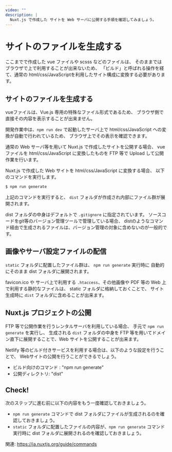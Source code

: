 ```yaml
---
video: ""
description: | 
  Nuxt.js で作成した サイトを Web サーバに公開する手順を確認してみましょう。
---
```


# サイトのファイルを生成する

ここまでで作成した vue ファイルや scsss などのファイルは、
そのままでは ブラウザで上で利用することが出来ないため、
「ビルド」と呼ばれる操作を経て、通常の html/css/JavaScriptを利用したサイト構成に変換する必要があります。

## サイトのファイルを生成する

vueファイルは、Vue.js 専用の特殊なファイル形式であるため、
ブラウザ側で直接その内容を表示することが出来ません。

開発作業中は、`npm run dev` で起動したサーバ上で 
html/css/JavaScript への変換が自動で行われているため、
ブラウザ上でその表示を確認できます。

通常の Web サーバ等を用いて Nuxt.js で作成したサイトを公開する場合、
vue ファイルを html/css/JavaScript に変換したものを FTP 等で Upload して公開作業を行います。

Nuxt.js で作成した Web サイトを html/css/JavaScript に変換する場合、
以下のコマンドを実行します。

```bash
$ npm run generate
```

上記のコマンドを実行すると、 `dist` フォルダが作成され内部にファイル群が展開されます。

dist フォルダの中身はデフォルトで `.gitignore` に指定されています。
ソースコードをgit等のバージョン管理ツールで管理している場合、
distのようなコマンド経由で生成されるファイルは、バージョン管理の対象に含めないのが一般的です。

## 画像やサーバ設定ファイルの配信

`static` フォルダに配置したファイル群は、 `npm run generate` 実行時に
自動的にそのまま dist フォルダに展開されます。

favicon.ico や サーバ上で利用する `.htaccess`、その他画像や PDF 等の Web 上で利用する静的なファイルは、
static フォルダに格納しておくことで、 サイト生成時に `dist` フォルダに含めることが出来ます。

## Nuxt.js プロジェクトの公開

FTP 等で公開作業を行うレンタルサーバを利用している場合、
手元で `npm run generate` を実行し、 生成される `dist` フォルダの中身を
FTP 等を用いてドメイン直下に展開することで、Web サイトを公開することが出来ます。

Netlify 等のビルド付きサービスを利用する場合は、以下のような設定を行うことで、
Webサイトの公開を行うことができるでしょう。

- ビルド向けのコマンド : "npm run generate" 
- 公開ディレクトリ: "dist" 

## Check! 

次のステップに進む前に以下の内容をもう一度確認しておきましょう。

- `npm run generate` コマンドで dist フォルダにファイルが生成されるのを確認しておきましょう。
- `static` フォルダに配置したファイルの内容が、`npm run generate` コマンド実行時に dist フォルダに展開されるのを確認しておきましょう。

関連: https://ja.nuxtjs.org/guide/commands
